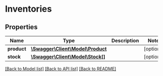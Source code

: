 # Inventories

## Properties
Name | Type | Description | Notes
------------ | ------------- | ------------- | -------------
**product** | [**\Swagger\Client\Model\Product**](Product.md) |  | [optional] 
**stock** | [**\Swagger\Client\Model\Stock[]**](Stock.md) |  | [optional] 

[[Back to Model list]](../../README.md#documentation-for-models) [[Back to API list]](../../README.md#documentation-for-api-endpoints) [[Back to README]](../../README.md)

